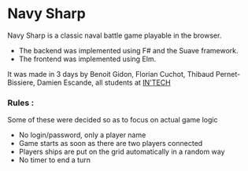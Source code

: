 # Navy Sharp

Navy Sharp is a classic naval battle game playable in the browser.

* The backend was implemented using F# and the Suave framework.
* The frontend was implemented using Elm.

It was made in 3 days by Benoit Gidon, Florian Cuchot, Thibaud Pernet-Bissiere, Damien Escande, all students at [IN'TECH](https://www.intechinfo.fr "IN'TECH")

### Rules : 
Some of these were decided so as to focus on actual game logic
* No login/password, only a player name
* Game starts as soon as there are two players connected
* Players ships are put on the grid automatically in a random way
* No timer to end a turn





